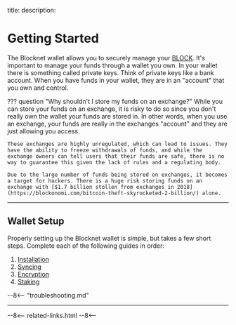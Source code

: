 title: 
description:

# Getting Started
The Blocknet wallet allows you to securely manage your [BLOCK](/blockchain/introduction). It's important to manage your funds through a wallet you own. In your wallet there is something called private keys. Think of private keys like a bank account. When you have funds in your wallet, they are in an "account" that you own and control.

??? question "Why shouldn't I store my funds on an exchange?"
	While you can store your funds on an exchange, it is risky to do so since you don't really own the wallet your funds are stored in. In other words, when you use an exchange, your funds are really in the exchanges "account" and they are just allowing you access.

	These exchanges are highly unregulated, which can lead to issues. They have the ability to freeze withdrawals of funds, and while the exchange owners can tell users that their funds are safe, there is no way to guarantee this given the lack of rules and a regulating body.

	Due to the large number of funds being stored on exchanges, it becomes a target for hackers. There is a huge risk storing funds on an exchange with [$1.7 billion stollen from exchanges in 2018](https://blockonomi.com/bitcoin-theft-skyrocketed-2-billion/) alone.

---

## Wallet Setup
Properly setting up the Blocknet wallet is simple, but takes a few short steps. Complete each of the following guides in order:

1. [Installation](/wallet/installation)
1. [Syncing](/wallet/syncing)
1. [Encryption](/wallet/encrypting)
1. [Staking](/wallet/staking)

<!-- 
1. [Backup](/wallet/backup-restore)
1. [Receive Funds](wallet/addresses/#receiving-addresses)
1. [Send Funds](/wallet/send-funds)
-->

--8<-- "troubleshooting.md"

---

<!-- 
## Troubleshooting

trouble shooting
	corrupt chain errors
		shutting down message
		assertion message
	corrupt wallet dat
-->









<!-- 
======= Start: Related Links Section =======
- This is the related links section at the bottom of each page.
- It lists the links in the relatedLinks array variable below.
	Example: relatedLinks = [{"name":"Blocknet Website","link":"https://blocknet.co"},{"name":"API Docs","link":"https://api.blocknet.co"}];
- If the array is empty, ie. relatedLinks = [], then the related links section will not be displayed.
related-links.html
- The template and logic for the related links section can be found in docs/snippets/related-links.html
- The base path is defaulted to docs/snippets/, which can be edited in the mkdocs.yml file
- The template and logic is linked with markdown_extensions: pymdownx.snippets
-->
<script type="text/javascript">
var relatedLinks = [];
</script>

--8<--
related-links.html
--8<-- 
<!-- 
======= End: Related Links Section ======= 
-->





